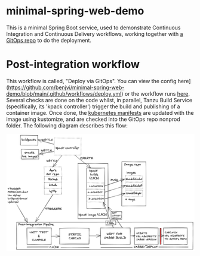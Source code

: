 # minimal-spring-web-demo

This is a minimal Spring Boot service, used to demonstrate Continuous Integration and Continuous Delivery workflows, working together with [a GitOps repo](https://github.com/benjvi/apps-gitops) to do the deployment.

# Post-integration workflow

This workflow is called, "Deploy via GitOps". You can view the config here](https://github.com/benjvi/minimal-spring-web-demo/blob/main/.github/workflows/deploy.yml) or the workflow runs [here](https://github.com/benjvi/minimal-spring-web-demo/actions/workflows/deploy.yml). Several checks are done on the code whilst, in parallel, Tanzu Build Service (specifically, its 'kpack controller') trigger the build and publishing of a container image. Once done, the [kubernetes manifests](https://github.com/benjvi/minimal-spring-web-demo/tree/main/k8s) are updated with the image using kustomize, and are checked into the GitOps repo nonprod folder. The following diagram describes this flow:

![post integration flow](https://github.com/benjvi/minimal-spring-web-demo/raw/main/tbs-post-integration-flow.png)
